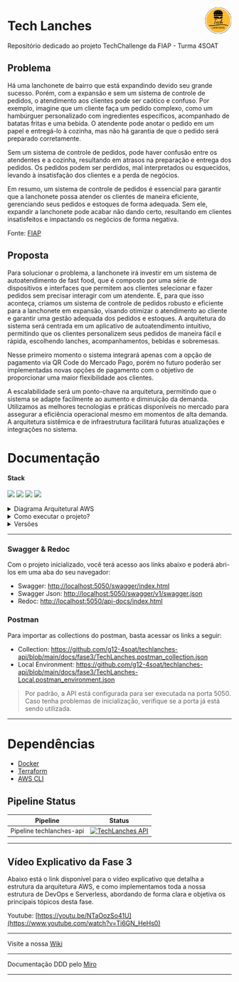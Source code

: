 <p dir="auto"><img src="https://github.com/g12-4soat/tech-lanches/blob/main/src/TechLanches/Adapter/Driver/TechLanches.Adapter.API/wwwroot/SwaggerUI/images/android-chrome-192x192.png" alt="TECHLANCHES" title="TECHLANCHES" align="right" height="60" style="max-width: 100%;"></p>

# Tech Lanches

Repositório dedicado ao projeto TechChallenge da FIAP - Turma 4SOAT

## Problema

Há uma lanchonete de bairro que está expandindo devido seu grande sucesso. Porém, com a expansão e sem um sistema de controle de pedidos, o atendimento aos clientes pode ser caótico e confuso. Por exemplo, imagine que um cliente faça um pedido complexo, como um hambúrguer personalizado com ingredientes específicos, acompanhado de batatas fritas e uma bebida. O atendente pode anotar o pedido em um papel e entregá-lo à cozinha, mas não há garantia de que o pedido será preparado corretamente.

Sem um sistema de controle de pedidos, pode haver confusão entre os atendentes e a cozinha, resultando em atrasos na preparação e entrega dos pedidos. Os pedidos podem ser perdidos, mal interpretados ou esquecidos, levando à insatisfação dos clientes e a perda de negócios.

Em resumo, um sistema de controle de pedidos é essencial para garantir que a lanchonete possa atender os clientes de maneira eficiente, gerenciando seus pedidos e estoques de forma adequada. Sem ele, expandir a lanchonete pode acabar não dando certo, resultando em clientes insatisfeitos e impactando os negócios de forma negativa.

<p dir="auto">Fonte: <a href="https://www.fiap.com.br/" rel="nofollow">FIAP</a></p>

## Proposta

Para solucionar o problema, a lanchonete irá investir em um sistema de autoatendimento de fast food, que é composto por uma série de dispositivos e interfaces que permitem aos clientes selecionar e fazer pedidos sem precisar interagir com um atendente. E, para que isso aconteça, criamos um sistema de controle de pedidos robusto e eficiente para a lanchonete em expansão, visando otimizar o atendimento ao cliente e garantir uma gestão adequada dos pedidos e estoques. A arquitetura do sistema será centrada em um aplicativo de autoatendimento intuitivo, permitindo que os clientes personalizem seus pedidos de maneira fácil e rápida, escolhendo lanches, acompanhamentos, bebidas e sobremesas.

Nesse primeiro momento o sistema integrará apenas com a opção de pagamento via QR Code do Mercado Pago, porém no futuro poderão ser implementadas novas opções de pagamento com o objetivo de proporcionar uma maior flexibilidade aos clientes. 

A escalabilidade será um ponto-chave na arquitetura, permitindo que o sistema se adapte facilmente ao aumento e diminuição da demanda. Utilizamos as melhores tecnologias e práticas disponíveis no mercado para assegurar a eficiência operacional mesmo em momentos de alta demanda. A arquitetura sistêmica e de infraestrutura facilitará futuras atualizações e integrações no sistema.

# Documentação

<h4 tabindex="-1" dir="auto" data-react-autofocus="true">Stack</h4>

<p>
  <a target="_blank" rel="noopener noreferrer nofollow" href="https://camo.githubusercontent.com/ffd9b9f100120fd49ebdbe8064adec834a0927f7be93551d12804c85fb92a298/68747470733a2f2f696d672e736869656c64732e696f2f62616467652f432532332d3233393132303f7374796c653d666f722d7468652d6261646765266c6f676f3d637368617270266c6f676f436f6c6f723d7768697465"><img src="https://camo.githubusercontent.com/ffd9b9f100120fd49ebdbe8064adec834a0927f7be93551d12804c85fb92a298/68747470733a2f2f696d672e736869656c64732e696f2f62616467652f432532332d3233393132303f7374796c653d666f722d7468652d6261646765266c6f676f3d637368617270266c6f676f436f6c6f723d7768697465" data-canonical-src="https://img.shields.io/badge/CSHARP-6A5ACD.svg?style=for-the-badge&amp;logo=csharp&amp;logoColor=white" style="max-width: 100%;"></a>
  <a target="_blank" rel="noopener noreferrer nofollow" href="https://camo.githubusercontent.com/71ae40a5c68bd66e1cb3813f84a5b71dd3c270c8f2506143d33be1c23f0b0783/68747470733a2f2f696d672e736869656c64732e696f2f62616467652f2e4e45542d3531324244343f7374796c653d666f722d7468652d6261646765266c6f676f3d646f746e6574266c6f676f436f6c6f723d7768697465"><img src="https://camo.githubusercontent.com/71ae40a5c68bd66e1cb3813f84a5b71dd3c270c8f2506143d33be1c23f0b0783/68747470733a2f2f696d672e736869656c64732e696f2f62616467652f2e4e45542d3531324244343f7374796c653d666f722d7468652d6261646765266c6f676f3d646f746e6574266c6f676f436f6c6f723d7768697465" data-canonical-src="https://img.shields.io/badge/.NET-512BD4?style=for-the-badge&amp;logo=dotnet&amp;logoColor=white" style="max-width: 100%;"></a>
  <a target="_blank" rel="noopener noreferrer nofollow" href="https://camo.githubusercontent.com/bce5c9b25447afefd9c8dc63febce5936fbff659beee51466a130b41a2821a9b/68747470733a2f2f696d672e736869656c64732e696f2f62616467652f446f636b65722d3243413545303f7374796c653d666f722d7468652d6261646765266c6f676f3d646f636b6572266c6f676f436f6c6f723d7768697465"><img src="https://camo.githubusercontent.com/bce5c9b25447afefd9c8dc63febce5936fbff659beee51466a130b41a2821a9b/68747470733a2f2f696d672e736869656c64732e696f2f62616467652f446f636b65722d3243413545303f7374796c653d666f722d7468652d6261646765266c6f676f3d646f636b6572266c6f676f436f6c6f723d7768697465" data-canonical-src="https://img.shields.io/badge/Docker-2CA5E0?style=for-the-badge&amp;logo=docker&amp;logoColor=white" style="max-width: 100%;"></a>
  <a target="_blank" rel="noopener noreferrer nofollow"    href="https://camo.githubusercontent.com/1abb14acdc9dcccddb39323c0290e82a10e8883706f9bad00764ec0da3858818/68747470733a2f2f696d672e736869656c64732e696f2f62616467652f7465727261666f726d2d2532333538333543432e7376673f7374796c653d666f722d7468652d6261646765266c6f676f3d7465727261666f726d266c6f676f436f6c6f723d7768697465"><img src="https://camo.githubusercontent.com/1abb14acdc9dcccddb39323c0290e82a10e8883706f9bad00764ec0da3858818/68747470733a2f2f696d672e736869656c64732e696f2f62616467652f7465727261666f726d2d2532333538333543432e7376673f7374796c653d666f722d7468652d6261646765266c6f676f3d7465727261666f726d266c6f676f436f6c6f723d7768697465" data-canonical-src="https://img.shields.io/badge/terraform-%235835CC.svg?style=for-the-badge&logo=terraform&logoColor=white" style="max-width: 100%;"></a>
</p>

<details>
  <summary>Diagrama Arquitetural AWS</summary>

  ## Arquitetura AWS
A arquitetura do projeto Tech Lanches passou por uma significativa evolução nesta fase. Mudamos de uma arquitetura baseada em Docker e Kubernetes nativo para implementar nossos recursos no provedor cloud AWS, responsável pelo provisionamento, gerenciamento e segurança de nossos recursos. Nesta arquitetura AWS procuramos explorar ao máximo todos os recursos disponibilizados pelo AWS Academy fornecido pela instituição FIAP. No diagrama da arquitetura, toda a nossa infraestrutura está hospedada no ambiente AWS na região us-east-1, na Virgínia do Norte, que é a zona de disponibilidade mais econômica da AWS. Dentro dessa região temos alguns recursos que iremos explorar a seguir.

- <b>TechLanches.Auth</b>: Temos uma API Gateway que é responsável pelo fluxo de cadastro e autorização do usuário, ou seja, todas as validações relacionadas ao usuário. Implementamos duas funções Lambda: uma para o cadastro de usuários e outra para autenticação e autorização. Além disso, configuramos um bucket S3 para armazenar nossos arquivos Lambda zip. Utilizamos a função IAM ROLE padrão do AWS Academy para permitir o provisionamento automático dos recursos através do Terraform. Também integramos o Amazon Cognito para autenticação do usuário, o AWS Secrets Manager para armazenar dados confidenciais necessários para o fluxo de autenticação, e o serviço CloudWatch para monitoramento de logs das Lambdas. Para mais informações dos recursos utilizados, consulte a documentação da <b>[AWS](https://docs.aws.amazon.com/)</b>.

- <b>TechLanches.API</b>: Utilizamos uma API Gateway que lida com o mapeamento dos endpoints internos da aplicação TechLanches. Optamos por essa abordagem de ter duas API Gateway devido às restrições de alguns recursos do AWS Academy para nosso tipo de usuário, no qual este ambiente foi fornecido pela institução FIAP. Usamos o VPC Link para comunicação entre a API Gateway e o Network Load Balancer, que está dentro da VPC padrão do AWS Academy. Implementamos um Load Balancer do tipo Network para distribuir automaticamente o tráfego entre vários destinos, que está contido em uma subnet pública. Na subnet privada da API Tech Lanches, temos mais alguns recursos essenciais. O primeiro e um dos mais cruciais é o Amazon EKS, um serviço gerenciado do Kubernetes para executar o mesmo na AWS, cuidando automaticamente da disponibilidade e escalabilidade dos nodes no plano de controle. No contexto da nossa aplicação, o EKS é responsável por englobar o ecossistema, incluindo serviços como IAM Role padrão do AWS Academy para permitir o provisionamento, CloudWatch para monitoramento de logs, AWS EC2 para fornecer capacidade de computação escalonável e sob demanda, e um bucket S3 para armazenar o estado dos recursos através do arquivo terraform tfstate.

- <b>TechLanches.DB</b>: Na próxima subnet privada, está o Amazon RDS da aplicação, um banco de dados relacional na AWS com vantagens como escalabilidade, economia e capacidade de redimensionamento para um banco de dados relacional padrão, entre outros. Nessa mesma subnet, também encontramos um bucket S3 para armazenar o estado dos recursos através do arquivo terraform tfstate, e um AWS Secret Manager para guardar dados confidenciais para o funcionamento da aplicação. O RDS também recebe comunicação tanto do EKS da API Tech Lanches quanto do EKS da Fila de Pedidos.

- <b>TechLanches.FilaPedidos</b>: Na Fila de Pedidos que está contido em uma subnet privada, temos um EKS específico para o mesmo, juntamente com uma instância EC2, cujo propósito é o processamento dos pedidos. Além disso, ele recebe suporte do EKS RabbitMQ para auxiliar no alcançe do seu objetivo.

- <b>TechLanches.RabbitMQ</b>: No RabbitMQ que também está contido em uma subnet privada, temos um Application Load Balancer para acesso direto ao Dashboard do RabbitMQ que está contido em uma subnet pública. Também possuimos um serviço EKS e uma instância EC2. Esses recursos desempenham um papel crucial em apoiar a Fila de Pedidos, controlando e gerenciando o fluxo de pedidos do usuário, o que é fundamental para a eficiência dos processos.

Optamos por não utilizar múltiplas zonas de disponibilidade devido ao custo desnecessário que poderia ser gerado ao cliente. E utilizamos a ferramenta de IaC <b>[Terraform](https://www.terraform.io/)</b> para automatizar o provisionamento de todos os nossos recursos na AWS.

  <img src="https://github.com/g12-4soat/techlanches-api/blob/main/docs/fase3/arquitetura-aws.png" style="max-width: 100%;">
  
</details>

<details>
  <summary>Como executar o projeto?</summary>
  
## Executando o Projeto
O procedimento de inicialização do projeto no Terraform local é simples e leva poucos passos: 

1. Clone o repositório: _[https://github.com/g12-4soat/techlanches-api](https://github.com/g12-4soat/techlanches-api.git)_
 
1. Abra a pasta via linha de comando no diretório escolhido no **passo 1**. _Ex.: c:\> cd “c:/techlanches-api”_

## Rodando Terraform

Da raiz do repositório, entre no diretório ./src (onde se encontram todos os scripts Terraform), e execute os seguintes comandos no terminal:

### Iniciando o Terraform 
> c:\techlanches-api/src/terraform> terraform init

### Validando script Terraform
> c:\techlanches-api/src/terraform> terraform validate

### Verificando plano de implantação do script 
> c:\techlanches-api/src/terraform> terraform plan

### Aplicando plano de implantação do script 
> c:\techlanches-api> terraform apply

</details>
<details>
  <summary>Versões</summary>

## Software
- C-Sharp - 10.0
- .NET - 6.0
- Terraform - >= 0.13
</details>

---
### Swagger & Redoc 
Com o projeto inicializado, você terá acesso aos links abaixo e poderá abri-los em uma aba do seu navegador:

- Swagger: [http://localhost:5050/swagger/index.html](http://localhost:5050/swagger/index.html)
- Swagger Json: [http://localhost:5050/swagger/v1/swagger.json](http://localhost:5050/swagger/v1/swagger.json)  
- Redoc: [http://localhost:5050/api-docs/index.html](http://localhost:5050/api-docs/index.html)

### Postman 
Para importar as collections do postman, basta acessar os links a seguir:
- Collection: https://github.com/g12-4soat/techlanches-api/blob/main/docs/fase3/TechLanches.postman_collection.json
- Local Environment: https://github.com/g12-4soat/techlanches-api/blob/main/docs/fase3/TechLanches-Local.postman_environment.json

> Por padrão, a API está configurada para ser executada na porta 5050. Caso tenha problemas de inicialização, verifique se a porta já está sendo utilizada.
  ---
</details>

# Dependências
- [Docker](https://docs.docker.com/desktop/)
- [Terraform](https://www.terraform.io/)
- [AWS CLI](https://docs.aws.amazon.com/cli/latest/userguide/getting-started-install.html)

## Pipeline Status
| Pipeline | Status |
| --- | --- | 
| Pipeline techlanches-api | [![TechLanches API](https://github.com/g12-4soat/techlanches-api/actions/workflows/pipeline.yml/badge.svg)](https://github.com/g12-4soat/techlanches-api/actions/workflows/pipeline.yml)

---

## Vídeo Explicativo da Fase 3
Abaixo está o link disponível para o vídeo explicativo que detalha a estrutura da arquitetura AWS, e como implementamos toda a nossa estrutura de DevOps e Serverless, abordando de forma clara e objetiva os principais tópicos desta fase.

Youtube: [https://youtu.be/NTaOozSo41U](https://www.youtube.com/watch?v=Ti6GN_HeHs0)

---

Visite a nossa [Wiki](https://github.com/g12-4soat/tech-lanches/wiki)

---

Documentação DDD pelo [Miro](https://miro.com/app/board/uXjVModCVvo=/?share_link_id=379818088124)

---
